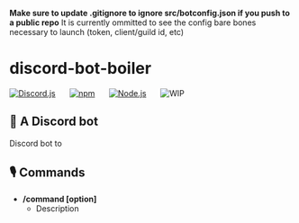 **Make sure to update .gitignore to ignore src/botconfig.json if you push to a public repo**
It is currently ommitted to see the config bare bones necessary to launch (token, client/guild id, etc)

# discord-bot-boiler

[![Discord.js](https://img.shields.io/badge/discord.js-v13-blue?style=for-the-badge&logo=discord)](https://www.npmjs.com/package/discord.js)
   [![npm](https://img.shields.io/badge/npm-v8.5.2-red?style=for-the-badge&logo=npm)](https://docs.npmjs.com/downloading-and-installing-node-js-and-npm)
   [![Node.js](https://img.shields.io/badge/Node.js-v16.14.2-brightgreen?style=for-the-badge&logo=node.js)](https://nodejs.org/en/)
   ![WIP](https://img.shields.io/badge/Status-WIP-red?style=for-the-badge)

## 🤖 A Discord bot

Discord bot to

## 🎙️ Commands

- **/command [option]**
  - Description
